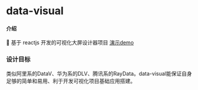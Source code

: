 # data-visual

#### 介绍

🎉 基于 reactjs 开发的可视化大屏设计器项目 [演示demo](https://wuli-admin.gitee.io/react-wuli-admin/#/dashboard) 

### 设计目标
类似阿里系的DataV、华为系的DLV、腾讯系的RayData。data-visual能保证自身足够的简单和易用、利于开发可视化项目基础应用搭建。
